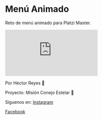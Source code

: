 # Menú Animado

Reto de menú animado para Platzi Master.

![Project Image](https://external.fmex7-2.fna.fbcdn.net/safe_image.php?d=AQB8HcUI5tdoGZ-p&w=750&h=391&url=https%3A%2F%2Frepository-images.githubusercontent.com%2F263687571%2Fd877bb80-954c-11ea-8b75-439346e7b2a2&cfs=1&ext=jpg&_nc_hash=AQAo3gOFL4-SfSXO)

Por Héctor Reyes 🚀

Proyecto: Misión Conejo Estelar 🐇

Síguenos en: 
[Instagram](https://www.instagram.com/conejoestelar)

[Facebook](https://www.facebook.com/MisionConejoEstelar)

